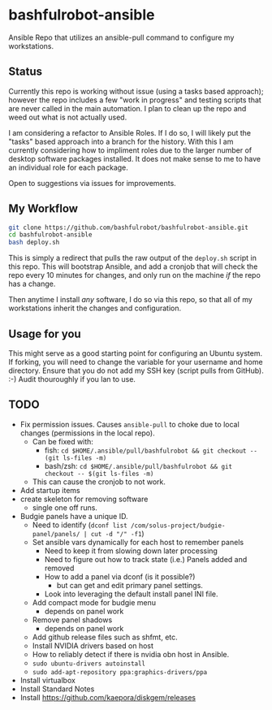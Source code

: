# bashfulrobot-ansible

Ansible Repo that utilizes an ansible-pull command to configure my workstations.

## Status

Currently this repo is working without issue (using a tasks based approach); however the repo includes a few "work in progress" and testing scripts that are never called in the main automation. I plan to clean up the repo and weed out what is not actually used.

I am considering a refactor to Ansible Roles. If I do so, I will likely put the "tasks" based approach into a branch for the history. With this I am currently considering how to impliment roles due to the larger number of desktop software packages installed. It does not make sense to me to have an individual role for each package.

Open to suggestions via issues for improvements.

## My Workflow

```bash
git clone https://github.com/bashfulrobot/bashfulrobot-ansible.git
cd bashfulrobot-ansible
bash deploy.sh
```

This is simply a redirect that pulls the raw output of the `deploy.sh` script in this repo. This will bootstrap Ansible, and add a cronjob that will check the repo every 10 minutes for changes, and only run on the machine *if* the repo has a change.

Then anytime I install *any* software, I do so via this repo, so that all of my workstations inherit the changes and configuration.

## Usage for you

This might serve as a good starting point for configuring an Ubuntu system. If forking, you will need to change the variable for your username and home directory. Ensure that you do not add my SSH key (script pulls from GitHub). :-) Audit thouroughly if you lan to use.

## TODO

* Fix permission issues. Causes `ansible-pull` to choke due to local changes (permissions in the local repo).
  * Can be fixed with:
    * fish: `cd $HOME/.ansible/pull/bashfulrobot && git checkout -- (git ls-files -m)`
    * bash/zsh: `cd $HOME/.ansible/pull/bashfulrobot && git checkout -- $(git ls-files -m)`
  * This can cause the cronjob to not work.
* Add startup items
* create skeleton for removing software
  * single one off runs.
* Budgie panels have a unique ID.
  * Need to identify (`dconf list /com/solus-project/budgie-panel/panels/ | cut -d "/" -f1`)
  * Set ansible vars dynamically for each host to remember panels
    * Need to keep it from slowing down later processing
    * Need to figure out how to track state (i.e.) Panels added and removed
    * How to add a panel via dconf (is it possible?)
      * but can get and edit primary panel settings.
    * Look into leveraging the default install panel INI file.
  * Add compact mode for budgie menu
    * depends on panel work
  * Remove panel shadows
    * depends on panel work
  * Add github release files such as shfmt, etc.
  * Install NVIDIA drivers based on host
  * How to reliably detect if there is nvidia obn host in Ansible.
  * `sudo ubuntu-drivers autoinstall`
  * `sudo add-apt-repository ppa:graphics-drivers/ppa`
* Install virtualbox
* Install Standard Notes
* Install https://github.com/kaepora/diskgem/releases
